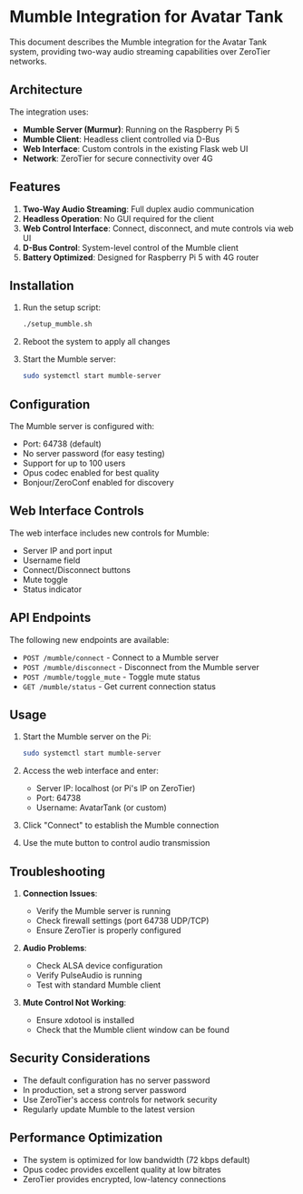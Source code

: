# Mumble Integration for Avatar Tank

This document describes the Mumble integration for the Avatar Tank system, providing two-way audio streaming capabilities over ZeroTier networks.

## Architecture

The integration uses:
- **Mumble Server (Murmur)**: Running on the Raspberry Pi 5
- **Mumble Client**: Headless client controlled via D-Bus
- **Web Interface**: Custom controls in the existing Flask web UI
- **Network**: ZeroTier for secure connectivity over 4G

## Features

1. **Two-Way Audio Streaming**: Full duplex audio communication
2. **Headless Operation**: No GUI required for the client
3. **Web Control Interface**: Connect, disconnect, and mute controls via web UI
4. **D-Bus Control**: System-level control of the Mumble client
5. **Battery Optimized**: Designed for Raspberry Pi 5 with 4G router

## Installation

1. Run the setup script:
   ```bash
   ./setup_mumble.sh
   ```

2. Reboot the system to apply all changes

3. Start the Mumble server:
   ```bash
   sudo systemctl start mumble-server
   ```

## Configuration

The Mumble server is configured with:
- Port: 64738 (default)
- No server password (for easy testing)
- Support for up to 100 users
- Opus codec enabled for best quality
- Bonjour/ZeroConf enabled for discovery

## Web Interface Controls

The web interface includes new controls for Mumble:
- Server IP and port input
- Username field
- Connect/Disconnect buttons
- Mute toggle
- Status indicator

## API Endpoints

The following new endpoints are available:

- `POST /mumble/connect` - Connect to a Mumble server
- `POST /mumble/disconnect` - Disconnect from the Mumble server
- `POST /mumble/toggle_mute` - Toggle mute status
- `GET /mumble/status` - Get current connection status

## Usage

1. Start the Mumble server on the Pi:
   ```bash
   sudo systemctl start mumble-server
   ```

2. Access the web interface and enter:
   - Server IP: localhost (or Pi's IP on ZeroTier)
   - Port: 64738
   - Username: AvatarTank (or custom)

3. Click "Connect" to establish the Mumble connection

4. Use the mute button to control audio transmission

## Troubleshooting

1. **Connection Issues**:
   - Verify the Mumble server is running
   - Check firewall settings (port 64738 UDP/TCP)
   - Ensure ZeroTier is properly configured

2. **Audio Problems**:
   - Check ALSA device configuration
   - Verify PulseAudio is running
   - Test with standard Mumble client

3. **Mute Control Not Working**:
   - Ensure xdotool is installed
   - Check that the Mumble client window can be found

## Security Considerations

- The default configuration has no server password
- In production, set a strong server password
- Use ZeroTier's access controls for network security
- Regularly update Mumble to the latest version

## Performance Optimization

- The system is optimized for low bandwidth (72 kbps default)
- Opus codec provides excellent quality at low bitrates
- ZeroTier provides encrypted, low-latency connections